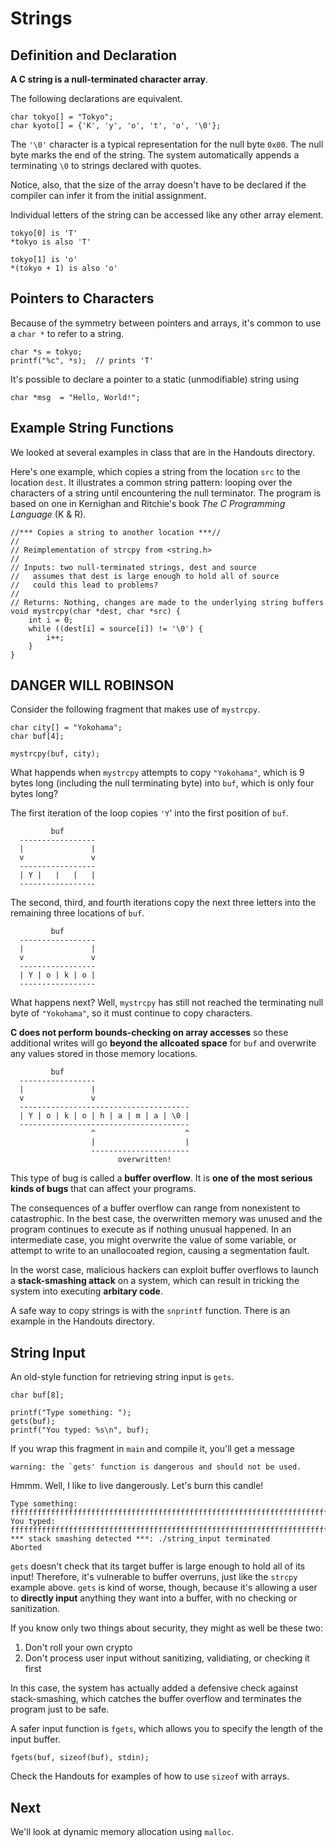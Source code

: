 # Strings


## Definition and Declaration

**A C string is a null-terminated character array**.

The following declarations are equivalent.

```
char tokyo[] = "Tokyo";
char kyoto[] = {'K', 'y', 'o', 't', 'o', '\0'};
```

The `'\0'` character is a typical representation for the null byte `0x00`. The null byte marks the end of the string. The system automatically appends a terminating `\0` to strings declared with quotes.

Notice, also, that the size of the array doesn't have to be declared if the compiler can infer it from the initial assignment.

Individual letters of the string can be accessed like any other array element.

```
tokyo[0] is 'T'
*tokyo is also 'T'

tokyo[1] is 'o'
*(tokyo + 1) is also 'o'
```

## Pointers to Characters

Because of the symmetry between pointers and arrays, it's common to use a `char *` to refer to a string.

```
char *s = tokyo;
printf("%c", *s);  // prints 'T'
```

It's possible to declare a pointer to a static (unmodifiable) string using

```
char *msg  = "Hello, World!";
```

## Example String Functions

We looked at several examples in class that are in the Handouts directory.

Here's one example, which copies a string from the location `src` to the location `dest`. It illustrates a common string pattern: looping over the characters of a string until encountering the null terminator. The program is based on one in Kernighan and Ritchie's book *The C Programming Language* (K & R).

```
//*** Copies a string to another location ***//
//
// Reimplementation of strcpy from <string.h>
//
// Inputs: two null-terminated strings, dest and source
//   assumes that dest is large enough to hold all of source
//   could this lead to problems?
//
// Returns: Nothing, changes are made to the underlying string buffers
void mystrcpy(char *dest, char *src) {
    int i = 0;
    while ((dest[i] = source[i]) != '\0') {
        i++;
    }
}
```

## DANGER WILL ROBINSON

Consider the following fragment that makes use of `mystrcpy`.

```
char city[] = "Yokohama";
char buf[4];

mystrcpy(buf, city);
```

What happends when `mystrcpy` attempts to copy `"Yokohama"`, which is 9 bytes long (including the null terminating byte) into `buf`, which is only four bytes long?

The first iteration of the loop copies `'Y`' into the first position of `buf`.

```
         buf
  -----------------
  |               |
  v               v
  -----------------
  | Y |   |   |   |
  -----------------
```

The second, third, and fourth iterations copy the next three letters into the remaining three locations of `buf`.

```
         buf
  -----------------
  |               |
  v               v
  -----------------
  | Y | o | k | o |
  -----------------
```

What happens next? Well, `mystrcpy` has still not reached the terminating null byte of `"Yokohama"`, so it must continue to copy characters.

**C does not perform bounds-checking on array accesses** so these additional writes will go **beyond the allcoated space** for `buf` and overwrite any values stored in those memory locations.

```
         buf
  -----------------
  |               |
  v               v
  --------------------------------------
  | Y | o | k | o | h | a | m | a | \0 |
  --------------------------------------
                  ^                    ^
                  |                    |
                  ----------------------
                        overwritten!
```

This type of bug is called a **buffer overflow**. It is **one of the most serious kinds of bugs** that can affect your programs.

The consequences of a buffer overflow can range from nonexistent to catastrophic. In the best case, the overwritten memory was unused and the program continues to execute as if nothing unusual happened. In an intermediate case, you might overwrite the value of some variable, or attempt to write to an unallocoated region, causing a segmentation fault.

In the worst case, malicious hackers can exploit buffer overflows to launch a **stack-smashing attack** on a system, which can result in tricking the system into executing **arbitary code**.

A safe way to copy strings is with the `snprintf` function. There is an example in the Handouts directory.

## String Input

An old-style function for retrieving string input is `gets`.

```
char buf[8];

printf("Type something: ");
gets(buf);
printf("You typed: %s\n", buf);
```

If you wrap this fragment in `main` and compile it, you'll get a message 

```
warning: the `gets' function is dangerous and should not be used.
```

Hmmm. Well, I like to live dangerously. Let's burn this candle!

```
Type something: ffffffffffffffffffffffffffffffffffffffffffffffffffffffffffffffffffffffffffffffffffffffffffff
You typed: ffffffffffffffffffffffffffffffffffffffffffffffffffffffffffffffffffffffffffffffffffffffffffff
*** stack smashing detected ***: ./string_input terminated
Aborted
```

`gets` doesn't check that its target buffer is large enough to hold all of its input! Therefore, it's vulnerable to buffer overruns, just like the `strcpy` example above. `gets` is kind of worse, though, because it's allowing a user to **directly input** anything they want into a buffer, with no checking or sanitization.

If you know only two things about security, they might as well be these two:

  1. Don't roll your own crypto
  2. Don't process user input without sanitizing, validiating, or checking it first
  
In this case, the system has actually added a defensive check against stack-smashing, which catches the buffer overflow and terminates the program just to be safe.

A safer input function is `fgets`, which allows you to specify the length of the input buffer.

```
fgets(buf, sizeof(buf), stdin);
```

Check the Handouts for examples of how to use `sizeof` with arrays.

## Next

We'll look at dynamic memory allocation using `malloc`. 
